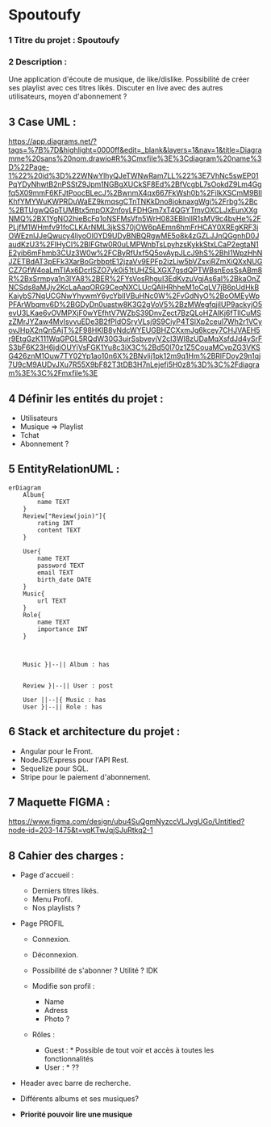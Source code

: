 # Spoutoufy

### 1 Titre du projet : Spoutoufy

### 2 Description :

Une application d'écoute de musique, de like/dislike. Possibilité de créer ses playlist avec ces titres likés. 
Discuter en live avec des autres utilisateurs, moyen d'abonnement ?

## 3 Case UML : 

https://app.diagrams.net/?tags=%7B%7D&highlight=0000ff&edit=_blank&layers=1&nav=1&title=Diagramme%20sans%20nom.drawio#R%3Cmxfile%3E%3Cdiagram%20name%3D%22Page-1%22%20id%3D%22WNwYlhyQJeTWNwRam7LL%22%3E7VhNc5swEP01PqYDyNhwtB2nPSStZ9Jpm1NGBgXUCkSF8Ed%2BfVcgbL7sOokdZ9Lm4Ggfq5X09mmF6KFJtPoocBLecJ%2BwnmX4qx667FkWsh0b%2FilkXSCmM9BIIKhfYMYWuKWPRDuWaEZ9kmqsgCTnTNKkDno8joknaxgWgi%2Frbg%2Bc%2BTUgwQGpTUMBtx5mpOX2nfoyLFDHGm7xT4QGYTmyOXCLJxEunXXgNMQ%2BX1YgNO2hieBcFq1oNSFMsVfn5WrH083EBInlIR1sMV9c4bvHe%2FPLjfM1WHmfv91foCLKArNML3jkSS70jOW6pAEmn6hmFrHCAY0XREgKRF3jOWEznlJJeQwucy4ljyoOI0YD9UDyBNBQRgwME5o8k4zGZLJJnQGgnhD0JaudKzU3%2FIHyCI%2BIFGtw0R0uLMPWnbTsLpyhzsKykkStxLCaP2egtaN1E2yib6mFhmb3CUz3W0w%2FCByRfUxf5Q5ovAypJLcJ9hS%2BhI1WpzHhNJZETBdAT3pEFk3XarBoGrbbptE12jzaVv9EPFp2izLiw5bVZsxjRZmXiQXxNUGCZ7GfW4oaLmTIAx6DcrlSZO7yk0i51tUHZ5LXGX7gsdQPTWBsnEosSsABm8R%2BxSrmpya1n3lYA8%2BER%2FYsVosRhguI3EdKvzuVgjAs6aI%2BkaOnZNCSds8aMJjv2KcLaAaqORG9CeqNXCLUcQAlHRhheM1oCqLV7jB6pUdHkBKaiybS7NqUCGNwYhywmY6ycYblIVBuHNc0W%2FvGdNyO%2BoOMEyWpPFArWbqmv6D%2BGDyDn0uastw8K3G2gVoV5%2BzMWegfqjilUP9ackyjO5evU3LKae6vOVMPXjF0wYEfhtV7WZbS39DnvZect7BzQLoHZAlKj6fTlICuMSzZMrJYZaw4MvIsvvuEDe3B2fPldOSryVLsj9S9CiyP4TSlXp2ceul7Wh2r1VCyovJHpX2nQn5AjT%2F98HKlB8yNdcWYEUGBHZCXxmJg6kcey7CHJVAEH5r9EtgGzK111WqGPGL5RQdW30G3uirSsbveyjV2cI3WI8zUDaMqXsfdJd4ySrFS3bF6K23H6jdiOUYjVsFGK1Yu8c3iX3C%2Bd50l70z1Z5CouaMCvpZG3VKSG426znM1Ouw7TY02Yp1ao10n6X%2BNvlij1pk12m9q1Hm%2BRlFDoy29n1qj7U9cM9AUDvJXu7R55X9bF82T3tDB3H7nLejefi5H0z8%3D%3C%2Fdiagram%3E%3C%2Fmxfile%3E

## 4 Définir les entités du projet : 

- Utilisateurs 
- Musique => Playlist
- Tchat
- Abonnement ?

## 5 EntityRelationUML :  
```mermaid
erDiagram
    Album{
        name TEXT
    }
    Review["Review(join)"]{
        rating INT
        content TEXT
    }
    
    User{
        name TEXT
        password TEXT
        email TEXT
        birth_date DATE
    }
    Music{
        url TEXT
    }
    Role{
        name TEXT
        importance INT
    }
    
   

    Music }|--|| Album : has

    
    Review }|--|| User : post

    User ||--|{ Music : has
    User }|--|| Role : has
```



## 6 Stack et architecture du projet :
- Angular pour le Front.
- NodeJS/Express pour l'API Rest.
- Sequelize pour SQL.
- Stripe pour le paiement d'abonnement.

## 7 Maquette FIGMA : 
https://www.figma.com/design/ubu4SuQgmNyzccVLJygUGo/Untitled?node-id=203-1475&t=vqKTwJqjSJuRtkq2-1

## 8 Cahier des charges : 
- Page d'accueil :
    * Derniers titres likés.
    * Menu Profil.
    * Nos playlists ?

- Page PROFIL
    * Connexion.
    * Déconnexion.
    * Possibilité de s'abonner ?
       Utilité ? IDK
      
    * Modifie son profil :
      * Name
      * Adress
      * Photo ?
        
    * Rôles :
        * Guest :
              * Possible de tout voir et accès à toutes les fonctionnalités
        * User :
              * ??

- Header avec barre de recherche.
- Différents albums et ses musiques?


- **Priorité pouvoir lire une musique** 
